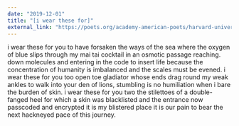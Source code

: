 ```yaml
---
date: "2019-12-01"
title: "[i wear these for]"
external_link: "https://poets.org/academy-american-poets/harvard-university-poetry-prize-2016"
---
```


i wear these for you to have forsaken the ways of the sea where the oxygen of blue slips through
my mai tai cocktail in an osmotic passage reaching. down molecules and entering in the code to
insert life because the concentration of humanity is imbalanced and the scales must be evened. i
wear these for you too open toe gladiator whose ends drag round my weak ankles to walk into
your den of lions, stumbling is no humiliation when i bare the burden of skin. i wear these for
you two the stilettoes of a double-fanged heel for which a skin was blacklisted and the entrance
now passcoded and encrypted it is my blistered place it is our pain to bear the next hackneyed
pace of this journey.